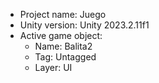                                                                                                                                                                                                                                  
<!-- UNITY CODE ASSIST INSTRUCTIONS START -->
- Project name: Juego
- Unity version: Unity 2023.2.11f1
- Active game object:
  - Name: Balita2
  - Tag: Untagged
  - Layer: UI
<!-- UNITY CODE ASSIST INSTRUCTIONS END -->